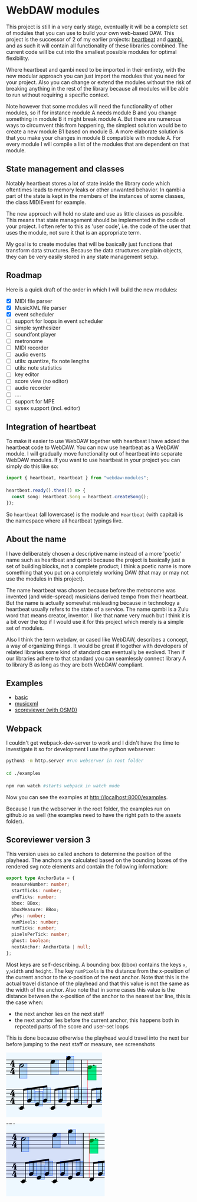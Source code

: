 # WebDAW modules

This project is still in a very early stage, eventually it will be a complete set of modules that you can use to build your own web-based DAW. This project is the successor of 2 of my earlier projects: [heartbeat](https://heartbeatjs.org) and [qambi](https://qambi.org), and as such it will contain all functionality of these libraries combined. The current code will be cut into the smallest possible modules for optimal flexibility.

Where heartbeat and qambi need to be imported in their entirety, with the new modular approach you can just import the modules that you need for your project. Also you can change or extend the modules without the risk of breaking anything in the rest of the library because all modules will be able to run without requiring a specific context.

Note however that some modules will need the functionality of other modules, so if for instance module A needs module B and you change something in module B it might break module A. But there are numerous ways to circumvent this from happening, the simplest solution would be to create a new module B1 based on module B. A more elaborate solution is that you make your changes in module B compatible with module A. For every module I will compile a list of the modules that are dependent on that module.

## State management and classes

Notably heartbeat stores a lot of state inside the library code which oftentimes leads to memory leaks or other unwanted behavior. In qambi a part of the state is kept in the members of the instances of some classes, the class MIDIEvent for example.

The new approach will hold no state and use as little classes as possible. This means that state management should be implemented in the code of your project. I often refer to this as 'user code', i.e. the code of the user that uses the module, not sure it that is an appropriate term.

My goal is to create modules that will be basically just functions that transform data structures. Because the data structures are plain objects, they can be very easily stored in any state management setup.

## Roadmap

Here is a quick draft of the order in which I will build the new modules:

- [x] MIDI file parser
- [x] MusicXML file parser
- [x] event scheduler
- [ ] support for loops in event scheduler
- [ ] simple synthesizer
- [ ] soundfont player
- [ ] metronome
- [ ] MIDI recorder
- [ ] audio events
- [ ] utils: quantize, fix note lengths
- [ ] utils: note statistics
- [ ] key editor
- [ ] score view (no editor)
- [ ] audio recorder
- [ ] ....
- [ ] support for MPE
- [ ] sysex support (incl. editor)

<!-- ## API (draft so far)

See [index.d.ts](https://github.com/abudaan/webdaw-modules/blob/master/index.d.ts). -->

## Integration of heartbeat

To make it easier to use WebDAW together with heartbeat I have added the heartbeat code to WebDAW. You can now use heartbeat as a WebDAW module. I will gradually move functionality out of heartbeat into separate WebDAW modules. If you want to use heartbeat in your project you can simply do this like so:

```typescript
import { heartbeat, Heartbeat } from "webdaw-modules";

heartbeat.ready().then(() => {
  const song: Heartbeat.Song = heartbeat.createSong();
});
```

So `heartbeat` (all lowercase) is the module and `Heartbeat` (with capital) is the namespace where all heartbeat typings live.

## About the name

I have deliberately chosen a descriptive name instead of a more 'poetic' name such as heartbeat and qambi because the project is basically just a set of building blocks, not a complete product; I think a poetic name is more something that you put on a completely working DAW (that may or may not use the modules in this project).

The name heartbeat was chosen because before the metronome was invented (and wide-spread) musicians derived tempo from their heartbeat. But the name is actually somewhat misleading because in technology a heartbeat usually refers to the state of a service. The name qambi is a Zulu word that means creator, inventor. I like that name very much but I think it is a bit over the top if I would use it for this project which merely is a simple set of modules.

Also I think the term webdaw, or cased like WebDAW, describes a concept, a way of organizing things. It would be great if together with developers of related libraries some kind of standard can eventually be evolved. Then if our libraries adhere to that standard you can seamlessly connect library A to library B as long as they are both WebDAW compliant.

## Examples

- [basic](https://abudaan.github.io/webdaw-modules/examples/basic)
- [musicxml](https://abudaan.github.io/webdaw-modules/examples/musicxml)
- [scoreviewer (with OSMD)](https://abudaan.github.io/webdaw-modules/examples/scoreviewer3)

## Webpack

I couldn't get webpack-dev-server to work and I didn't have the time to investigate it so for development I use the python webserver:

```bash
python3 -m http.server #run webserver in root folder

cd ./examples

npm run watch #starts webpack in watch mode
```

Now you can see the examples at <http://localhost:8000/examples>.

Because I run the webserver in the root folder, the examples run on github.io as well (the examples need to have the right path to the assets folder).

## Scoreviewer version 3

This version uses so called anchors to determine the position of the playhead. The anchors are calculated based on the bounding boxes of the rendered svg note elements and contain the following information:

```typescript
export type AnchorData = {
  measureNumber: number;
  startTicks: number;
  endTicks: number;
  bbox: BBox;
  bboxMeasure: BBox;
  yPos: number;
  numPixels: number;
  numTicks: number;
  pixelsPerTick: number;
  ghost: boolean;
  nextAnchor: AnchorData | null;
};
```

Most keys are self-describing. A bounding box (bbox) contains the keys `x`, `y`,`width` and `height`. The key `numPixels` is the distance from the x-position of the current anchor to the x-position of the next anchor. Note that this is the actual travel distance of the playhead and that this value is not the same as the width of the anchor. Also note that in some cases this value is the distance between the x-position of the anchor to the nearest bar line, this is the case when:

- the next anchor lies on the next staff
- the next anchor lies before the current anchor, this happens both in repeated parts of the score and user-set loops

This is done because otherwise the playhead would travel into the next bar before jumping to the next staff or measure, see screenshots

![anchors regular](./images/anchors-regular.png "Anchor with no loop set")

![anchors loop](./images/anchors-loop.png "Anchor with a loop set")
